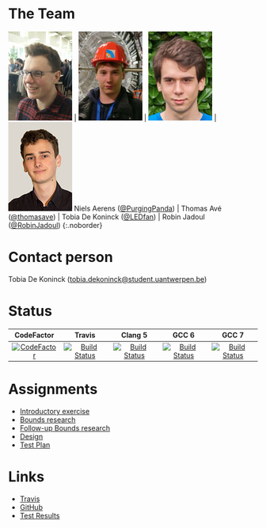 # The Team

![Picture of Niels Aerens](assets/images/niels.jpg) | ![Picture of Thomas Avé](assets/images/thomas.jpg) | ![Picture of Tobia De Koninck](assets/images/tobia.jpg) | ![Picture of Robin Jadoul](assets/images/robin.jpg)
Niels Aerens ([@PurgingPanda](https://github.com/PurgingPanda)) | Thomas Avé ([@thomasave](http://github.com/thomasave)) | Tobia De Koninck ([@LEDfan](https://github.com/LEDfan)) | Robin Jadoul ([@RobinJadoul](https://github.com/RobinJadoul))
{:.noborder}

# Contact person
Tobia De Koninck
([tobia.dekoninck@student.uantwerpen.be](mailto:tobia.dekoninck@student.uantwerpen.be))

# Status

| CodeFactor | Travis | Clang 5 |GCC 6 | GCC 7 |
| :--: | :--: | :--: | :--: | :--: |
| [![CodeFactor](https://www.codefactor.io/repository/github/ledfan/bachelorproef/badge)](https://www.codefactor.io/repository/github/ledfan/bachelorproef) | [![Build Status](https://travis-ci.com/LEDfan/Bachelorproef.svg?token=csyiPstpMdAYGLr6wqxd&branch=master)](https://travis-ci.com/LEDfan/Bachelorproef) | [![Build Status](https://ci.ledfan.be/buildStatus/icon?job=BachelorProef/Tests-compile-docker-clang-5)](https://ci.ledfan.be/job/BachelorProef/job/Tests-compile-docker-clang-5/) | [![Build Status](https://ci.ledfan.be/buildStatus/icon?job=BachelorProef/Tests-compile-docker-gcc-6)](https://ci.ledfan.be/job/BachelorProef/job/Tests-compile-docker-gcc-6/) | [![Build Status](https://ci.ledfan.be/buildStatus/icon?job=BachelorProef/Tests-compile-docker-gcc-7)](https://ci.ledfan.be/job/BachelorProef/job/Tests-compile-docker-gcc-7/) |

# Assignments

- [Introductory exercise](introduction)
- [Bounds research](bounds)
- [Follow-up Bounds research](https://ledfan.github.io/Bachelorproef/assets/src/week4/paper/main.pdf)
- [Design](design)
- [Test Plan](test-plan)


# Links

- [Travis](https://travis-ci.com/LEDfan/Bachelorproef)
- [GitHub](https://github.com/LEDfan/Bachelorproef)
- [Test Results](test-results)
